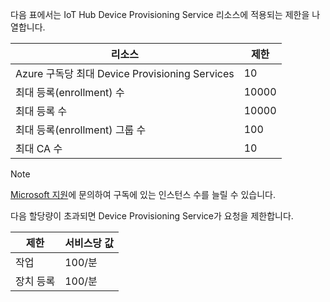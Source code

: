 다음 표에서는 IoT Hub Device Provisioning Service 리소스에 적용되는 제한을 나열합니다.

| 리소스 | 제한 |
| --- | --- |
| Azure 구독당 최대 Device Provisioning Services | 10 |
| 최대 등록(enrollment) 수 | 10000 |
| 최대 등록 수 | 10000 |
| 최대 등록(enrollment) 그룹 수 | 100 |
| 최대 CA 수 | 10 |

> [!NOTE]
> [Microsoft 지원](https://azure.microsoft.com/support/options/)에 문의하여 구독에 있는 인스턴스 수를 늘릴 수 있습니다.

다음 할당량이 초과되면 Device Provisioning Service가 요청을 제한합니다.

| 제한 | 서비스당 값 |
| --- | --- |
| 작업 | 100/분 |
| 장치 등록 | 100/분 |
